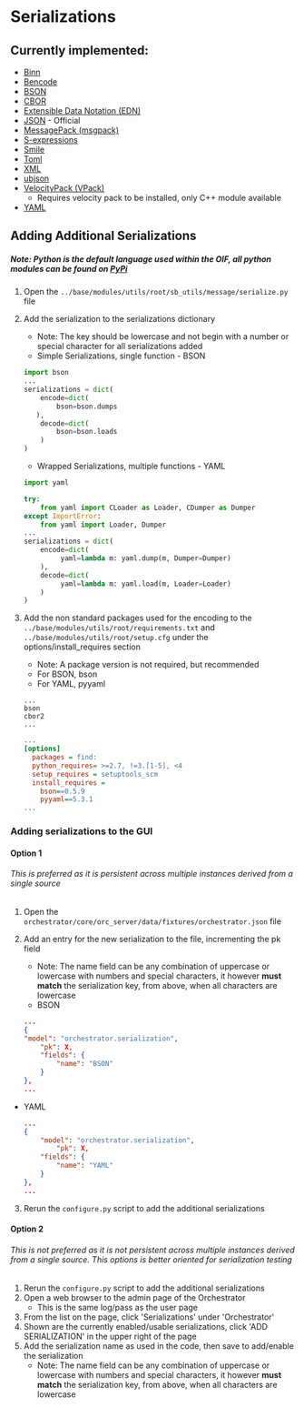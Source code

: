 # Serializations
## Currently implemented:
- [Binn](https://github.com/liteserver/binn)
- [Bencode](https://wiki.theory.org/index.php/BitTorrentSpecification#Bencoding)
- [BSON](http://bsonspec.org/)
- [CBOR](https://tools.ietf.org/html/rfc7049)
- [Extensible Data Notation (EDN)](http://edn-format.org/)
- [JSON](https://tools.ietf.org/html/rfc8259) - Official
- [MessagePack (msgpack)](https://msgpack.org)
- [S-expressions](https://people.csail.mit.edu/rivest/Sexp.txt)
- [Smile](https://github.com/FasterXML/smile-format-specification)
- [Toml](https://github.com/toml-lang/toml)
- [XML](https://w3.org/TR/2008/REC-xml-20081126/)
- [ubjson](http://ubjson.org/)
- [VelocityPack (VPack)](https://github.com/arangodb/velocypack)
	- Requires velocity pack to be installed, only C++ module available
- [YAML](https://yaml.org/spec/1.2/spec.html)

## Adding Additional Serializations
##### Note: Python is the default language used within the OIF, all python modules can be found on [PyPi](https://pypi.org/)
1. Open the `../base/modules/utils/root/sb_utils/message/serialize.py` file
2. Add the serialization to the serializations dictionary
	- Note: The key should be lowercase and not begin with a number or special character for all serializations added
	- Simple Serializations, single function - BSON
	
	```python
	import bson
	...
	serializations = dict(
		encode=dict(
			bson=bson.dumps
	   ),
		decode=dict(
			bson=bson.loads
	   	)
	)
	```
	
	- Wrapped Serializations, multiple functions - YAML
	
	```python
    import yaml
 
    try:
        from yaml import CLoader as Loader, CDumper as Dumper
    except ImportError:
        from yaml import Loader, Dumper
	...
	serializations = dict(
	    encode=dict(
             yaml=lambda m: yaml.dump(m, Dumper=Dumper)
	    ),
		decode=dict(
             yaml=lambda m: yaml.load(m, Loader=Loader)
	   	)
	)
	```

3. Add the non standard packages used for the encoding to the `../base/modules/utils/root/requirements.txt` and `../base/modules/utils/root/setup.cfg` under the options/install_requires section
	- Note: A package version is not required, but recommended 
	- For BSON, bson
	- For YAML, pyyaml

	```text
	...
	bson
	cbor2
	...
	```

	```cfg
	...
	[options]
	  packages = find:
	  python_requires= >=2.7, !=3.[1-5], <4
	  setup_requires = setuptools_scm
	  install_requires =
	    bson==0.5.9
	    pyyaml==5.3.1
	...
	```

### Adding serializations to the GUI
#### Option 1
###### This is preferred as it is persistent across multiple instances derived from a single source
1. Open the `orchestrator/core/orc_server/data/fixtures/orchestrator.json` file
2. Add an entry for the new serialization to the file, incrementing the pk field
	- Note: The name field can be any combination of uppercase or lowercase with numbers and special characters, it however __must match__ the serialization key, from above, when all characters are lowercase
	- BSON
		
	```json
	...
	{
   	"model": "orchestrator.serialization",
  		"pk": X,
		"fields": {
			"name": "BSON"
   		}
	},
	...
	```
			
- YAML

	```json
	...
	{
   		"model": "orchestrator.serialization",
  			"pk": X,
		"fields": {
			"name": "YAML"
   		}
	},
	...
	``` 
	
3. Rerun the `configure.py` script to add the additional serializations

#### Option 2
###### This is not preferred as it is not persistent across multiple instances derived from a single source. This options is better oriented for serialization testing
1. Rerun the `configure.py` script to add the additional serializations
2. Open a web browser to the admin page of the Orchestrator
	- This is the same log/pass as the user page
3. From the list on the page, click 'Serializations' under 'Orchestrator'
4. Shown are the currently enabled/usable serializations, click 'ADD SERIALIZATION' in the upper right of the page
5. Add the serialization name as used in the code, then save to add/enable the serialization
	- Note: The name field can be any combination of uppercase or lowercase with numbers and special characters, it however __must match__ the serialization key, from above, when all characters are lowercase